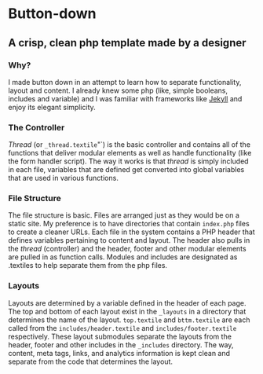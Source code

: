 Button-down
===========

A crisp, clean php template made by a designer
----------------------------------------------

### Why?
I made button down in an attempt to learn how to separate functionality, layout and content. I already knew some php (like, simple booleans, includes and variable) and I was familiar with frameworks like [Jekyll](https://github.com/mojombo/jekyll) and enjoy its elegant simplicity.

### The Controller
*Thread* (or `_thread.textile`"`) is the basic controller and contains all of the functions that deliver modular elements as well as handle functionality (like the form handler script). The way it works is that *thread* is simply included in each file, variables that are defined get converted into global variables that are used in various functions.

### File Structure
The file structure is basic. Files are arranged just as they would be on a static site. My preference is to have directories that contain `index.php` files to create a cleaner URLs. Each file in the system contains a PHP header that defines variables pertaining to content and layout. The header also pulls in the *thread* (controller) and the header, footer and other modular elements are pulled in as function calls. Modules and includes are designated as .textiles to help separate them from the php files.

### Layouts
Layouts are determined by a variable defined in the header of each page. The top and bottom of each layout exist in the `_layouts` in a directory that determines the name of the layout. `top.textile` and `bttm.textile` are each called from the `includes/header.textile` and `includes/footer.textile` respectively. These layout submodules separate the layouts from the header, footer and other includes in the `_includes` directory. The way, content, meta tags, links, and analytics information is kept clean and separate from the code that determines the layout.
